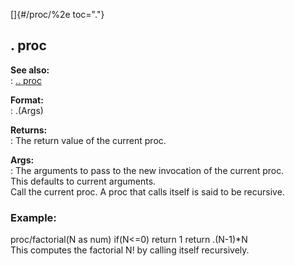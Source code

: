 []{#/proc/%2e toc="."}    
## . proc    
**See also:**    
:   [.. proc](ref/proc/%2e%2e)    
<!-- -->    
**Format:**    
:   .(Args)    
<!-- -->    
**Returns:**    
:   The return value of the current proc.    
<!-- -->    
**Args:**    
:   The arguments to pass to the new invocation of the current proc.    
    This defaults to current arguments.    
Call the current proc. A proc that calls itself is said to be recursive.    
### Example:    
proc/factorial(N as num) if(N\<=0) return 1 return .(N-1)\*N    
This computes the factorial N! by calling itself recursively.  